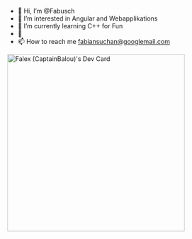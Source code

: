 - 👋 Hi, I’m @Fabusch
- 👀 I’m interested in Angular and Webapplikations
- 🌱 I’m currently learning C++ for Fun
- 💞
- 📫 How to reach me fabiansuchan@googlemail.com

<!---
Fabusch/Fabusch is a ✨ special ✨ repository because its `README.md` (this file) appears on your GitHub profile.
You can click the Preview link to take a look at your changes.
--->
<a href="https://app.daily.dev/Husamoli"><img src="https://api.daily.dev/devcards/146ee33377df44eea1fd65704c877a8e.png?r=u4d" width="400" alt="Falex (CaptainBalou)'s Dev Card"/></a>

